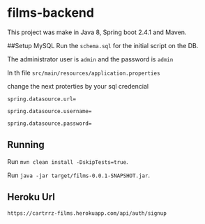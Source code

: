 # films-backend

This project was make in Java 8, Spring boot 2.4.1 and Maven.

##Setup MySQL
Run the `schema.sql` for the initial script on the DB.

The administrator user is `admin` and the password is `admin`

In th file `src/main/resources/application.properties`

change the next proterties by your sql credencial

`spring.datasource.url=`

`spring.datasource.username=`

`spring.datasource.password=`


## Running

Run `mvn clean install -DskipTests=true`.

Run `java -jar target/films-0.0.1-SNAPSHOT.jar`.

## Heroku Url

`https://cartrrz-films.herokuapp.com/api/auth/signup`
